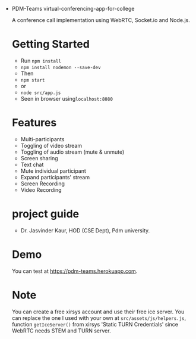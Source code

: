 - PDM-Teams virtual-conferencing-app-for-college

  A conference call implementation using WebRTC, Socket.io and Node.js.


  # Getting Started
  - Run `npm install`
  - `npm install nodemon --save-dev`
  - Then
  - `npm start`
  - or
  - `node src/app.js`
  - Seen in browser using`localhost:8080`
  <!-- `npm run deploy` to use gh-pages script. Reference = https://www.youtube.com/watch?v=SKXkC4SqtRk&t=608s -->


  # Features
  - Multi-participants
  - Toggling of video stream
  - Toggling of audio stream (mute & unmute)
  - Screen sharing
  - Text chat
  - Mute individual participant
  - Expand participants' stream
  - Screen Recording
  - Video Recording


  # project guide 
  - Dr. Jasvinder Kaur, HOD (CSE Dept), Pdm university.

  # Demo
  You can test at https://pdm-teams.herokuapp.com.


  # Note
  You can create a free xirsys account and use their free ice server. You can replace the one I used with your own at `src/assets/js/helpers.js`, function `getIceServer()` from xirsys 'Static TURN Credentials' since WebRTC needs STEM and TURN server.
